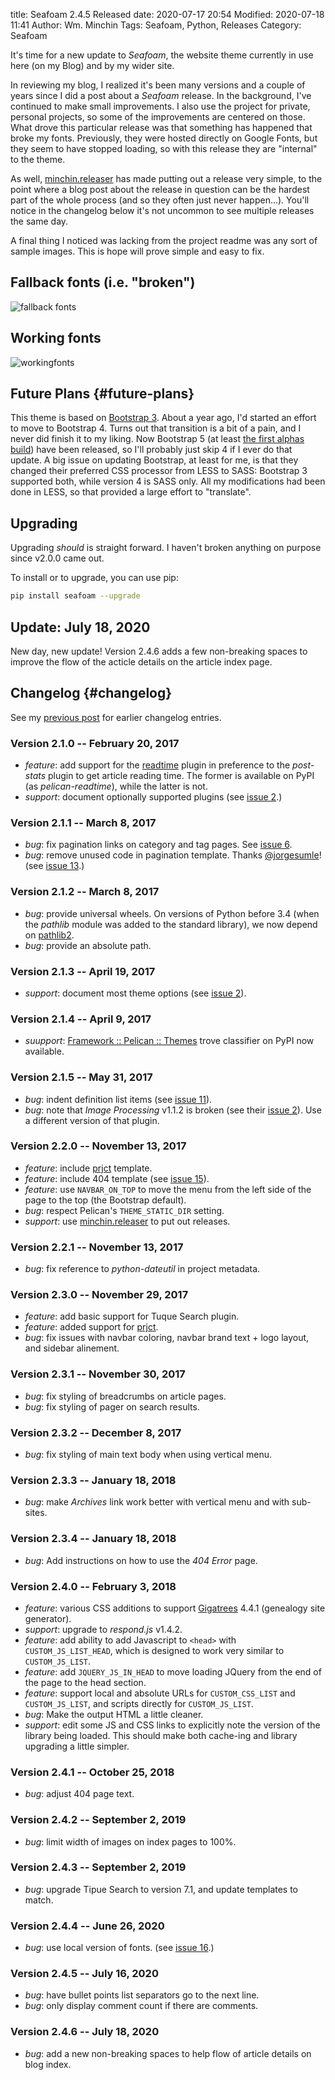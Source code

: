 title: Seafoam 2.4.5 Released
date: 2020-07-17 20:54
Modified: 2020-07-18 11:41
Author: Wm. Minchin
Tags: Seafoam, Python, Releases
Category: Seafoam

It's time for a new update to *Seafoam*, the website theme currently in use
here (on my Blog) and by my wider site.

In reviewing my blog, I realized it's been many versions and a couple of years
since I did a post about a *Seafoam* release. In the background, I've continued
to make small improvements. I also use the project for private, personal
projects, so some of the improvements are centered on those. What drove this
particular release was that something has happened that broke my fonts.
Previously, they were hosted directly on Google Fonts, but they seem to have
stopped loading, so with this release they are "internal" to the theme.

As well, [minchin.releaser](https://github.com/MinchinWeb/minchin.releaser/)
has made putting out a release very simple, to the point where a blog post
about the release in question can be the hardest part of the whole process (and
so they often just never happen...). You'll notice in the changelog below it's
not uncommon to see multiple releases the same day.

A final thing I noticed was lacking from the project readme was any sort of
sample images. This is hope will prove simple and easy to fix.

## Fallback fonts (i.e. "broken")

![fallback fonts]({static}images/2020/broken_fonts.png)

## Working fonts

![workingfonts]({static}images/2020/working_fonts.png)

## Future Plans {#future-plans}

This theme is based on [Bootstrap 3](https://getbootstrap.com/docs/3.3/). About
a year ago, I'd started an effort to move to Bootstrap 4. Turns out that
transition is a bit of a pain, and I never did finish it to my liking. Now
Bootstrap 5 (at least [the first alphas
build](https://blog.getbootstrap.com/2020/06/16/bootstrap-5-alpha/)) have been
released, so I'll probably just skip 4 if I ever do that update. A big issue on
updating Bootstrap, at least for me, is that they changed their preferred CSS
processor from LESS to SASS: Bootstrap 3 supported both, while version 4 is
SASS only. All my modifications had been done in LESS, so that provided a large
effort to "translate".

## Upgrading

Upgrading *should* is straight forward. I haven't broken anything on purpose
since v2.0.0 came out.

To install or to upgrade, you can use pip:

```sh
pip install seafoam --upgrade
```

## Update: July 18, 2020

New day, new update! Version 2.4.6 adds a few non-breaking spaces to improve
the flow of the acticle details on the article index page.

## Changelog {#changelog}

See my [previous post]({filename}20170111-seafoam-2-released.md#changelog) for earlier
changelog entries.

### Version 2.1.0 -- February 20, 2017

- *feature*: add support for the
  [readtime](https://pypi.python.org/pypi/pelican-readtime) plugin in
  preference to the *post-stats* plugin to get article reading time. The
  former is available on PyPI (as *pelican-readtime*), while the latter is
  not.
- *support*: document optionally supported plugins (see [issue
  2](https://github.com/MinchinWeb/seafoam/issues/2).)

### Version 2.1.1 -- March 8, 2017

- *bug*: fix pagination links on category and tag pages. See [issue
  6](https://github.com/MinchinWeb/seafoam/issues/6).
- *bug*: remove unused code in pagination template. Thanks
  [@jorgesumle](https://github.com/jorgesumle)! (see [issue
  13](https://github.com/MinchinWeb/seafoam/issues/13).)

### Version 2.1.2 -- March 8, 2017

- *bug*: provide universal wheels. On versions of Python before 3.4 (when the
  *pathlib* module was added to the standard library), we now depend on
  [pathlib2](https://pypi.python.org/pypi/pathlib2).
- *bug*: provide an absolute path.

### Version 2.1.3 -- April 19, 2017

- *support*: document most theme options (see [issue
  2](https://github.com/MinchinWeb/seafoam/issues/2)).

### Version 2.1.4 -- April 9, 2017

- *suupport*: [Framework :: Pelican ::
  Themes](https://pypi.org/search/?c=Framework+%3A%3A+Pelican+%3A%3A+Themes)
  trove classifier on PyPI now available.

### Version 2.1.5 -- May 31, 2017

- *bug*: indent definition list items (see [issue
  11](https://github.com/MinchinWeb/seafoam/issues/11)).
- *bug*: note that *Image Processing* v1.1.2 is broken (see their
  [issue
  2](https://github.com/MinchinWeb/minchin.pelican.plugins.image_process/issues/2)).
  Use a different version of that plugin.

### Version 2.2.0 -- November 13, 2017

- *feature*: include [prjct](https://github.com/MinchinWeb/prjct) template.
- *feature*: include 404 template (see [issue
  15](https://github.com/MinchinWeb/seafoam/issues/15)).
- *feature*: use `NAVBAR_ON_TOP` to move the menu from the left side of the
  page to the top (the Bootstrap default).
- *bug*: respect Pelican's `THEME_STATIC_DIR` setting.
- *support*: use
  [minchin.releaser](https://github.com/MinchinWeb/minchin.releaser/) to put
  out releases.

### Version 2.2.1 -- November 13, 2017

- *bug*: fix reference to *python-dateutil* in project metadata.

### Version 2.3.0 -- November 29, 2017

- *feature*: add basic support for Tuque Search plugin.
- *feature*: added support for [prjct](https://github.com/MinchinWeb/prjct).
- *bug*: fix issues with navbar coloring, navbar brand text + logo
  layout, and sidebar alinement.

### Version 2.3.1 -- November 30, 2017

- *bug*: fix styling of breadcrumbs on article pages.
- *bug*: fix styling of pager on search results.

### Version 2.3.2 -- December 8, 2017

- *bug*: fix styling of main text body when using vertical menu.

### Version 2.3.3 -- January 18, 2018

- *bug*: make *Archives* link work better with vertical menu and with
  sub-sites.

### Version 2.3.4 -- January 18, 2018

- *bug*: Add instructions on how to use the *404 Error* page.

### Version 2.4.0 -- February 3, 2018

- *feature*: various CSS additions to support
  [Gigatrees](https://gigatrees.appspot.com/) 4.4.1 (genealogy site generator).
- *support*: upgrade to *respond.js* v1.4.2.
- *feature*: add ability to add Javascript to `<head>` with
  `CUSTOM_JS_LIST_HEAD`, which is designed to work very similar to
  `CUSTOM_JS_LIST`.
- *feature*: add `JQUERY_JS_IN_HEAD` to move loading JQuery from the end of
  the page to the head section.
- *feature*: support local and absolute URLs for `CUSTOM_CSS_LIST` and
  `CUSTOM_JS_LIST`, and scripts directly for `CUSTOM_JS_LIST`.
- *bug*: Make the output HTML a little cleaner.
- *support*: edit some JS and CSS links to explicitly note the version of the
  library being loaded. This should make both cache-ing and library upgrading a
  little simpler.

### Version 2.4.1 -- October 25, 2018

- *bug*: adjust 404 page text.

### Version 2.4.2 -- September 2, 2019

- *bug*: limit width of images on index pages to 100%.

### Version 2.4.3 -- September 2, 2019

- *bug*: upgrade Tipue Search to version 7.1, and update templates to match.

### Version 2.4.4 -- June 26, 2020

- *bug*: use local version of fonts. (see [issue
  16](https://github.com/MinchinWeb/seafoam/issues/16).)

### Version 2.4.5 -- July 16, 2020

- *bug*: have bullet points list separators go to the next line.
- *bug*: only display comment count if there are comments.

### Version 2.4.6 -- July 18, 2020

- *bug*: add a new non-breaking spaces to help flow of article details on blog
  index.
